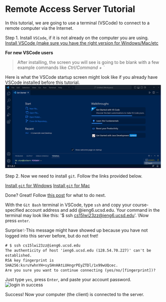 Remote Access Server Tutorial 
=============================
In this tutorial, we are going to use a terminal (VSCode) to connect to a remote computer via the Internet.  

Step 1. Install `VSCode`, if it is not already on the computer you are using.  
[Install VSCode (make sure you have the right version for Windows/Mac/etc](https://code.visualstudio.com/)

**For new VSCode users**

> After installing, the screen you will see is going to be blank with a few example commands like *Ctrl/Command + `*


Here is what the VSCode startup screen might look like if you already have VSCode installed before this tutorial. 
![Image](https://github.com/symsoph/cse15l-lab-reports/blob/main/after%20install%20vscode.png)

Step 2. Now we need to install `git`. Follow the links provided below.

[Install `git` for Windows](https://github.com/git-guides/install-git#install-git-on-windows)
[Install `git` for Mac](https://github.com/git-guides/install-git#install-git-on-mac)

Done? Great! Follow [this post](https://stackoverflow.com/a/50527994) for what to do next.  

With the `Git Bash` terminal in VSCode, type `ssh` and copy your course-specified account address and add @ieng6.ucsd.edu.
Your command in the terminal may look like this: '$ ssh cs15lwi23zz@ieng6.ucsd.edu'. \Now press `enter`.

Surprise✨This message might have showed up because you have not logged into this server before, but do not fret!

```
# $ ssh cs15lwi23zz@ieng6.ucsd.edu
The authenticity of host 'ieng6.ucsd.edu (128.54.70.227)' can't be established.
RSA key fingerprint is SHA256:ksruYwhnYH+sySHnHAtLUHngrPEyZTDl/1x99wUQcec.
Are you sure you want to continue connecting (yes/no/[fingerprint])? 
```
Just type `yes`, press `Enter`, and paste your account password.  
![login in success](https://user-images.githubusercontent.com/120623425/212242385-fcbb5a6d-c2f4-4eaf-badd-d71536346feb.png)

Success! Now your computer (the client) is connected to the server. 

